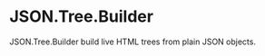 JSON.Tree.Builder
=================

JSON.Tree.Builder build live HTML trees from plain JSON objects.
